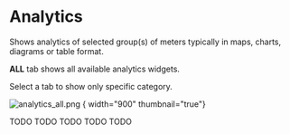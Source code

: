 # Analytics

<p>Shows analytics of selected group(s) of meters typically in maps, charts, diagrams or table format.</p>

<tip>
<b>ALL</b> tab shows all available analytics widgets.
<p>Select a tab to show only specific category.</p>
</tip>


![analytics_all.png](analytics_all.png) { width="900" thumbnail="true"}

<tabs>
  <tab id="consumption-id" title="Consumption">
    <procedure>
      TODO
    </procedure>
  </tab>
  <tab id="alarm-id" title="Alarm">
    <procedure>
      TODO
    </procedure>
  </tab>
  <tab id="kpi-id" title="KPI">
    <procedure>
      TODO
    </procedure>
  </tab>
  <tab id="meter-activity-id" title="Meter Activity">
    <procedure>
      TODO
    </procedure>
  </tab>
  <tab id="heatmap-id" title="Heatmap">
    <procedure>
      TODO
    </procedure>
  </tab>
</tabs>